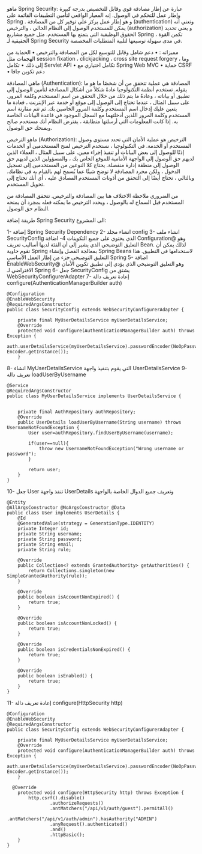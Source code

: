 ماهو Spring Security:
عبارة عن إطار مصادقة قوي وقابل للتخصيص بدرجة كبيرة وإطار عمل للتحكم في الوصول. 
إنه المعيار الواقعي لتأمين التطبيقات القائمة على Spring .
و هو إطار عمل يركز على توفير كل من المصادقة (authentication) وتعني أنه يمكن للمستخدم الوصول إلى النظام الحالي ، والترخيص (authorization) و يعني تحديد الحقوق الوظيفية التي يتمتع بها المستخدم.
مثل جميع مشاريع Spring ، تكمن القوة الحقيقية لـ Spring Security  في مدى سهولة توسيعها لتلبية المتطلبات المخصصة.


مميزاته :
• دعم شامل وقابل للتوسيع لكل من المصادقة والترخيص
• الحماية من الهجمات مثل session fixation ، clickjacking ، cross site request forgery ، وما إلى ذلك
• تكامل Servlet API
• تكامل اختياري مع Spring Web MVC
• حماية CSRF
• دعم تكوين جافا


ماهي المصادقة (Authentication):
المصادقة هي عملية تتحقق من أن شخصًا ما هو ما يقوله. تستخدم أنظمة التكنولوجيا عادةً شكلاً من أشكال المصادقة لتأمين الوصول إلى تطبيق أو بياناته ، وعادةً ما يتم ذلك من خلال التحقق من اسم المستخدم وكلمة المرور.
على سبيل المثال ، عندما تحتاج إلى الوصول إلى موقع أو خدمة عبر الإنترنت ، فعادة ما يتعين عليك إدخال اسم المستخدم وكلمة المرور الخاصين بك. ثم تتم مقارنة اسم المستخدم وكلمة المرور اللذين أدخلتهما مع السجل الموجود في قاعدة البيانات الخاصة به. إذا كانت المعلومات التي أرسلتها متطابقة ، يفترض النظام أنك مستخدم صالح ويمنحك حق الوصول.


ماهو الترخيص (Authorization):
الترخيص هو عملية الأمان التي تحدد مستوى وصول المستخدم أو الخدمة. في التكنولوجيا ، نستخدم الترخيص لمنح المستخدمين أو الخدمات إذنًا للوصول إلى بعض البيانات أو تنفيذ إجراء معين.
على سبيل المثال ، العملاء الذين لديهم حق الوصول إلى الواجهة الأمامية للموقع الخاص بك ، والمسؤولين الذين لديهم حق الوصول إلى منطقة إدارة منفصلة.
يحتاج كلا النوعين من المستخدمين إلى تسجيل الدخول ، ولكن مجرد المصادقة لا توضح شيئًا عما يُسمح لهم بالقيام به في نظامك. وبالتالي ، تحتاج أيضًا إلى التحقق من أذونات المستخدم المصادق عليه ، أي أنك تحتاج إلى تخويل المستخدم.


من الضروري ملاحظة الاختلاف هنا بين المصادقة والترخيص. تتحقق المصادقة من المستخدم قبل السماح له بالوصول ، ويحدد الترخيص ما يمكنه فعله بمجرد أن يمنحه النظام حق الوصول.



طريقة إضافة Spring Security الى المشروع:

1- إضافة Spring Security Dependency
2- انشاء مجلد config
3- انشاء ملف SecurityConfig الذي يحتوي على جميع التكوينات
4- اضافة Configuration@ وهو التعليق التوضيحي الذي يشير إلى أن الفئة لديها أساليب تعريف Bean. لذلك يمكن أن تقوم حاوية Spring بمعالجة الفصل وإنشاء Spring Beans لاستخدامها في التطبيق. هذا التعليق التوضيحي جزء من إطار العمل الأساسي Spring 
5- اضافة EnableWebSecurity@ وهو التعليق التوضيحي الذي يؤدي  إلى تطبيق تكوين الأمان الافتراضي لـ Spring
6- جعل SecurityConfig يشتق من WebSecurityConfigurerAdapter 
7- إعادة تعريف دالة configure(AuthenticationManagerBuilder auth) 


    @Configuration
    @EnableWebSecurity
    @RequiredArgsConstructor
    public class SecurityConfig extends WebSecurityConfigurerAdapter {
    
        private final MyUserDetailsService myUserDetailsService;
        @Override
        protected void configure(AuthenticationManagerBuilder auth) throws Exception {
                auth.userDetailsService(myUserDetailsService).passwordEncoder(NoOpPassword   Encoder.getInstance());
        }

8- انشاء MyUserDetailsService التي يقوم بتنفيذ واجهة UserDetailsService 
9- تعريف دالة loadUserByUsername


    @Service
    @RequiredArgsConstructor
    public class MyUserDetailsService implements UserDetailsService {
    
    
        private final AuthRepository authRepository;
        @Override
        public UserDetails loadUserByUsername(String username) throws UsernameNotFoundException {
            User user=authRepository.findUserByUsername(username);
    
            if(user==null){
                throw new UsernameNotFoundException("Wrong username or password");
            }
    
            return user;
        }
    }

10- جعل User تنفذ واجهة UserDetails وتعريف جميع الدوال الخاصة بالواجهة


    @Entity
    @AllArgsConstructor @NoArgsConstructor @Data
    public class User implements UserDetails {
        @Id
        @GeneratedValue(strategy = GenerationType.IDENTITY)
        private Integer id;
        private String username;
        private String password;
        private String email;
        private String rule;
    
        @Override
        public Collection<? extends GrantedAuthority> getAuthorities() {
            return Collections.singleton(new SimpleGrantedAuthority(rule));
        }
    
        @Override
        public boolean isAccountNonExpired() {
            return true;
        }
    
        @Override
        public boolean isAccountNonLocked() {
            return true;
        }
    
        @Override
        public boolean isCredentialsNonExpired() {
            return true;
        }
    
        @Override
        public boolean isEnabled() {
            return true;
        }
    }

11- إعادة تعريف دالة configure(HttpSecurity http) 


    @Configuration
    @EnableWebSecurity
    @RequiredArgsConstructor
    public class SecurityConfig extends WebSecurityConfigurerAdapter {
    
        private final MyUserDetailsService myUserDetailsService;
        @Override
        protected void configure(AuthenticationManagerBuilder auth) throws Exception {
                auth.userDetailsService(myUserDetailsService).passwordEncoder(NoOpPassword   Encoder.getInstance());
        }
    
      @Override
        protected void configure(HttpSecurity http) throws Exception {
            http.csrf().disable()
                    .authorizeRequests()
                    .antMatchers("/api/v1/auth/guest").permitAll()
                    .antMatchers("/api/v1/auth/admin").hasAuthority("ADMIN")
                    .anyRequest().authenticated()
                    .and()
                    .httpBasic();
        }
    }

